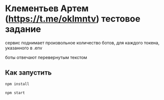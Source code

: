 # Клементьев Артем (https://t.me/oklmntv) тестовое задание

сервис поднимает произвольное количество ботов, для каждого токена, указанного в .env

боты отвечают перевернутым текстом

## Как запустить

```bash
npm install
```

```bash
npm start
```